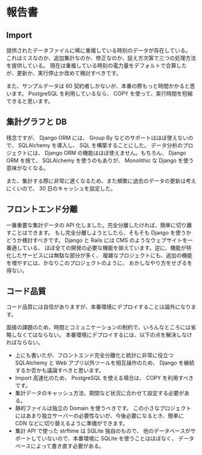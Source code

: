 # 報告書

## Import

提供されたデータファイルに稀に重複している時刻のデータが存在している。
これはミスなのか、追加集計なのか、修正なのか、捉え方次第で三つの処理方法を提供している。
現在は重複している時刻の電力量をデフォルトで合算したが、更新か、実行停止か改めて検討すべきです。

また、サンプルデータは 60 契約者しかないが、本番の際もっと時間かかると思います。
PostgreSQL を利用しているなら、 COPY を使って、実行時間を短縮できると思います。

## 集計グラフと DB

残念ですが、 Django ORM には、 Group By などのサポートはほぼ使えないので、 SQLAlchemy
を導入し、 SQL を構築することにした。 データ分析のプロジェクトには、 Django ORM
の機能はほぼ使えません。もちろん、 Django ORM を捨て、 SQLAlchemy を使うのもありが、
Monolithic な Django を使う意味がなくなる。

また、集計する際に非常に遅くなるため、また頻繁に過去のデータの更新は考えにくいので、 30
日のキャッシュを設定した。

## フロントエンド分離

一番重要な集計データの API 化しました。完全分離したければ、簡単に切り離すことはできます。
もし完全分離しようとしたら、そもそも Django を使うかどうか検討すべきです。
Django と Rails には CMS のようなウェブサイトを一番適している、
ほぼ全ての開発の必要な機能を揃えています。逆に、機能が特化したサービスには無駄な部分が多く、
複雑なプロジェクトにも、追加の機能を増やすには、かなりこのプロジェクトのように、
おかしなやり方をせざるを得ない。

## コード品質
コード品質には自信がありますが、本番環境にデプロイすることは論外になります。

面接の課題のため、時間とコミュニケーションの制約で、いろんなところには省略しなくてはならない。
本番環境にデプロイするには、以下の点を解決しなければならない。

- 上にも書いたが、フロントエンド完全分離化と統計に非常に役立つ SQLAlchemy と Web
  アプリ以外ツールを相互操作のため、 Django を継続するか否かも議論すべきと思います。
- Import 高速化のため、 PostgreSQL を使える場合は、 COPY を利用すべきです。
- 集計データのキャッシュ方法、期間など状況に合わせて設定する必要がある。
- 静的ファイルは独立の Domain を使うべきです。
  この小さなプロジェクトにはあまり独立サーバーの必要性ないが、今後必要になるとき、簡単に CDN
  などに切り替えるように準備ができます。
- 集計 API で使った strftime は SQLite 独自のもので、
  他のデータベースがサポートしていないので、本番環境に SQLite を使うことはほぼなく、
  データベースによって書き直す必要がある。
